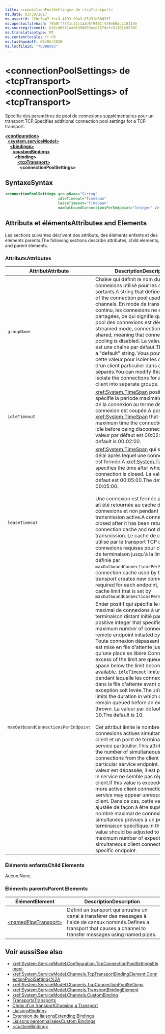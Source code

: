```yaml
---
title: <connectionPoolSettings> de <tcpTransport>
ms.date: 03/30/2017
ms.assetid: 2fbc3aa7-fcc9-4193-99a3-85d31d60d3f7
ms.openlocfilehash: f9b0fff741c32c1a3d6f9461f478e89acc18114e
ms.sourcegitcommit: b16c00371ea06398859ecd157defc81301c9070f
ms.translationtype: MT
ms.contentlocale: fr-FR
ms.lasthandoff: 06/06/2020
ms.locfileid: "70398093"
---
```

# <a name="connectionpoolsettings-of-tcptransport"></a><span data-ttu-id="9a711-102">\<connectionPoolSettings> de \<tcpTransport></span><span class="sxs-lookup"><span data-stu-id="9a711-102">\<connectionPoolSettings> of \<tcpTransport></span></span>
<span data-ttu-id="9a711-103">Spécifie des paramètres de pool de connexions supplémentaires pour un transport TCP.</span><span class="sxs-lookup"><span data-stu-id="9a711-103">Specifies additional connection pool settings for a TCP transport.</span></span>  
  
[**\<configuration>**](../configuration-element.md)\
&nbsp;&nbsp;[**\<system.serviceModel>**](system-servicemodel.md)\
&nbsp;&nbsp;&nbsp;&nbsp;[**\<bindings>**](bindings.md)\
&nbsp;&nbsp;&nbsp;&nbsp;&nbsp;&nbsp;[**\<customBinding>**](custombinding.md)\
&nbsp;&nbsp;&nbsp;&nbsp;&nbsp;&nbsp;&nbsp;&nbsp;**\<binding>**\
&nbsp;&nbsp;&nbsp;&nbsp;&nbsp;&nbsp;&nbsp;&nbsp;&nbsp;&nbsp;[**\<tcpTransport>**](tcptransport.md)\
&nbsp;&nbsp;&nbsp;&nbsp;&nbsp;&nbsp;&nbsp;&nbsp;&nbsp;&nbsp;&nbsp;&nbsp;**\<connectionPoolSettings>**  
  
## <a name="syntax"></a><span data-ttu-id="9a711-104">Syntaxe</span><span class="sxs-lookup"><span data-stu-id="9a711-104">Syntax</span></span>  
  
```xml  
<connectionPoolSettings groupName="String"
                        idleTimeout="TimeSpan"
                        leaseTimeout="TimeSpan"
                        maxOutboundConnectionsPerEndpoint="Integer" />
```  
  
## <a name="attributes-and-elements"></a><span data-ttu-id="9a711-105">Attributs et éléments</span><span class="sxs-lookup"><span data-stu-id="9a711-105">Attributes and Elements</span></span>  
 <span data-ttu-id="9a711-106">Les sections suivantes décrivent des attributs, des éléments enfants et des éléments parents.</span><span class="sxs-lookup"><span data-stu-id="9a711-106">The following sections describe attributes, child elements, and parent elements.</span></span>  
  
### <a name="attributes"></a><span data-ttu-id="9a711-107">Attributs</span><span class="sxs-lookup"><span data-stu-id="9a711-107">Attributes</span></span>  
  
|<span data-ttu-id="9a711-108">Attribut</span><span class="sxs-lookup"><span data-stu-id="9a711-108">Attribute</span></span>|<span data-ttu-id="9a711-109">Description</span><span class="sxs-lookup"><span data-stu-id="9a711-109">Description</span></span>|  
|---------------|-----------------|  
|`groupName`|<span data-ttu-id="9a711-110">Chaîne qui définit le nom du pool de connexions utilisé pour les canaux sortants.</span><span class="sxs-lookup"><span data-stu-id="9a711-110">A string that defines the name of the connection pool used for outgoing channels.</span></span> <span data-ttu-id="9a711-111">En mode de transmission continu, les connexions ne sont pas partagées, ce qui signifie que la mise en pool des connexions est désactivée.</span><span class="sxs-lookup"><span data-stu-id="9a711-111">In streamed mode, connections are not shared, meaning that connection pooling is disabled.</span></span> <span data-ttu-id="9a711-112">La valeur par défaut est une chaîne par défaut.</span><span class="sxs-lookup"><span data-stu-id="9a711-112">The default is a "default" string.</span></span> <span data-ttu-id="9a711-113">Vous pouvez modifier cette valeur pour isoler les connexions d'un client particulier dans des groupes séparés.</span><span class="sxs-lookup"><span data-stu-id="9a711-113">You can modify this value to isolate the connections for a particular client into separate groups.</span></span>|  
|`idleTimeout`|<span data-ttu-id="9a711-114"><xref:System.TimeSpan> positif qui spécifie la période maximale d'inactivité de la connexion au terme de laquelle la connexion est coupée.</span><span class="sxs-lookup"><span data-stu-id="9a711-114">A positive <xref:System.TimeSpan> that specifies the maximum time the connection can be idle before being disconnected.</span></span> <span data-ttu-id="9a711-115">La valeur par défaut est 00:02:00.</span><span class="sxs-lookup"><span data-stu-id="9a711-115">The default is 00:02:00.</span></span>|  
|`leaseTimeout`|<span data-ttu-id="9a711-116"><xref:System.TimeSpan> qui spécifie le délai après lequel une connexion active est fermée.</span><span class="sxs-lookup"><span data-stu-id="9a711-116">A <xref:System.TimeSpan> that specifies the time after which an active connection is closed.</span></span> <span data-ttu-id="9a711-117">La valeur par défaut est 00:05:00.</span><span class="sxs-lookup"><span data-stu-id="9a711-117">The default is 00:05:00.</span></span><br /><br /> <span data-ttu-id="9a711-118">Une connexion est fermée après qu'elle ait été retournée au cache de connexions et non pendant la transmission active.</span><span class="sxs-lookup"><span data-stu-id="9a711-118">A connection is closed after it has been returned to the connection cache and not during active transmission.</span></span> <span data-ttu-id="9a711-119">Le cache de connexions utilisé par le transport TCP crée les connexions requises pour chaque point de terminaison jusqu'à la limite de cache définie par `maxOutboundConnectionsPerEndpoint.`</span><span class="sxs-lookup"><span data-stu-id="9a711-119">The connection cache used by the TCP transport creates new connections as required for each endpoint, up to the cache limit that is set by `maxOutboundConnectionsPerEndpoint.`</span></span>|  
|`maxOutboundConnectionsPerEndpoint`|<span data-ttu-id="9a711-120">Entier positif qui spécifie le nombre maximal de connexions à un point de terminaison distant initié par le service.</span><span class="sxs-lookup"><span data-stu-id="9a711-120">A positive integer that specifies the maximum number of connections to a remote endpoint initiated by the service.</span></span> <span data-ttu-id="9a711-121">Toute connexion dépassant cette limite est mise en file d'attente jusqu'à ce qu'une place se libère.</span><span class="sxs-lookup"><span data-stu-id="9a711-121">Connections in excess of the limit are queued until a space below the limit becomes available.</span></span> <span data-ttu-id="9a711-122">`idleTimeout` limite la durée pendant laquelle les connexions restent dans la file d'attente avant qu'une exception soit levée.</span><span class="sxs-lookup"><span data-stu-id="9a711-122">The `idleTimeout` limits the duration in which connections remain queued before an exception is thrown.</span></span> <span data-ttu-id="9a711-123">La valeur par défaut est de 10.</span><span class="sxs-lookup"><span data-stu-id="9a711-123">The default is 10.</span></span><br /><br /> <span data-ttu-id="9a711-124">Cet attribut limite le nombre de connexions actives simultanées entre le client et un point de terminaison de service particulier.</span><span class="sxs-lookup"><span data-stu-id="9a711-124">This attribute limits the number of simultaneous active connections from the client to a particular service endpoint.</span></span> <span data-ttu-id="9a711-125">Si cette valeur est dépassée, il est possible que le service ne semble pas répondre au client.</span><span class="sxs-lookup"><span data-stu-id="9a711-125">If this value is exceeded by having more active client connections, the service may appear unresponsive to the client.</span></span> <span data-ttu-id="9a711-126">Dans ce cas, cette valeur doit être ajustée de façon à être supérieure au nombre maximal de connexions simultanées prévues à un point de terminaison spécifique.</span><span class="sxs-lookup"><span data-stu-id="9a711-126">In this case, this value should be adjusted to exceed the maximum number of expected simultaneous client connections to a specific endpoint.</span></span>|  
  
### <a name="child-elements"></a><span data-ttu-id="9a711-127">Éléments enfants</span><span class="sxs-lookup"><span data-stu-id="9a711-127">Child Elements</span></span>  
 <span data-ttu-id="9a711-128">Aucun.</span><span class="sxs-lookup"><span data-stu-id="9a711-128">None.</span></span>  
  
### <a name="parent-elements"></a><span data-ttu-id="9a711-129">Éléments parents</span><span class="sxs-lookup"><span data-stu-id="9a711-129">Parent Elements</span></span>  
  
|<span data-ttu-id="9a711-130">Élément</span><span class="sxs-lookup"><span data-stu-id="9a711-130">Element</span></span>|<span data-ttu-id="9a711-131">Description</span><span class="sxs-lookup"><span data-stu-id="9a711-131">Description</span></span>|  
|-------------|-----------------|  
|[\<namedPipeTransport>](namedpipetransport.md)|<span data-ttu-id="9a711-132">Définit un transport qui entraîne un canal à transférer des messages à l'aide de canaux nommés.</span><span class="sxs-lookup"><span data-stu-id="9a711-132">Defines a transport that causes a channel to transfer messages using named pipes.</span></span>|  
  
## <a name="see-also"></a><span data-ttu-id="9a711-133">Voir aussi</span><span class="sxs-lookup"><span data-stu-id="9a711-133">See also</span></span>

- <xref:System.ServiceModel.Configuration.TcpConnectionPoolSettingsElement>
- <xref:System.ServiceModel.Channels.TcpTransportBindingElement.ConnectionPoolSettings%2A>
- <xref:System.ServiceModel.Channels.TcpConnectionPoolSettings>
- <xref:System.ServiceModel.Channels.TransportBindingElement>
- <xref:System.ServiceModel.Channels.CustomBinding>
- [<span data-ttu-id="9a711-134">Transports</span><span class="sxs-lookup"><span data-stu-id="9a711-134">Transports</span></span>](../../../wcf/feature-details/transports.md)
- [<span data-ttu-id="9a711-135">Choix d'un transport</span><span class="sxs-lookup"><span data-stu-id="9a711-135">Choosing a Transport</span></span>](../../../wcf/feature-details/choosing-a-transport.md)
- [<span data-ttu-id="9a711-136">Liaisons</span><span class="sxs-lookup"><span data-stu-id="9a711-136">Bindings</span></span>](../../../wcf/bindings.md)
- [<span data-ttu-id="9a711-137">Extension de liaisons</span><span class="sxs-lookup"><span data-stu-id="9a711-137">Extending Bindings</span></span>](../../../wcf/extending/extending-bindings.md)
- [<span data-ttu-id="9a711-138">Liaisons personnalisées</span><span class="sxs-lookup"><span data-stu-id="9a711-138">Custom Bindings</span></span>](../../../wcf/extending/custom-bindings.md)
- [\<customBinding>](custombinding.md)
